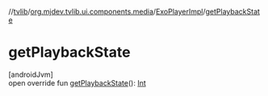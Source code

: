 //[tvlib](../../../index.md)/[org.mjdev.tvlib.ui.components.media](../index.md)/[ExoPlayerImpl](index.md)/[getPlaybackState](get-playback-state.md)

# getPlaybackState

[androidJvm]\
open override fun [getPlaybackState](get-playback-state.md)(): [Int](https://kotlinlang.org/api/latest/jvm/stdlib/kotlin/-int/index.html)
